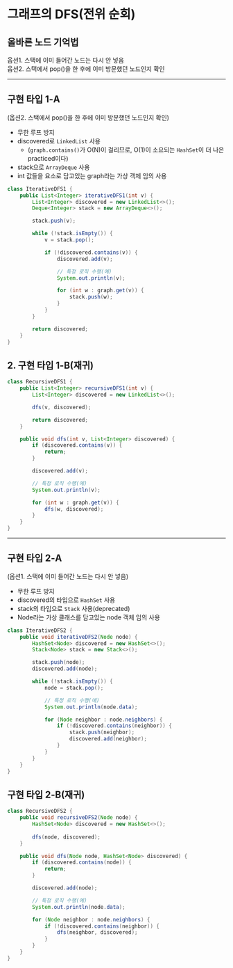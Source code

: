 # 그래프의 DFS(전위 순회)

## 올바른 노드 기억법

옵션1. 스택에 이미 들어간 노드는 다시 안 넣음  
옵션2. 스택에서 pop()을 한 후에 이미 방문했던 노드인지 확인

---

## 구현 타입 1-A

(옵션2. 스택에서 pop()을 한 후에 이미 방문했던 노드인지 확인)

- 무한 루프 방지
- discovered로 `LinkedList` 사용
  - (`graph.contains()`가 O(N)이 걸리므로, O(1)이 소요되는 `HashSet`이 더 나은 practiced이다)
- stack으로 `ArrayDeque` 사용
- int 값들을 요소로 담고있는 graph라는 가상 객체 임의 사용

```java
class IterativeDFS1 {
    public List<Integer> iterativeDFS1(int v) {
        List<Integer> discovered = new LinkedList<>();
        Deque<Integer> stack = new ArrayDeque<>();

        stack.push(v);

        while (!stack.isEmpty()) {
            v = stack.pop();

            if (!discovered.contains(v)) {
                discovered.add(v);

                // 특정 로직 수행(예)
                System.out.println(v);

                for (int w : graph.get(v)) {
                    stack.push(w);
                }
            }
        }

        return discovered;
    }
}
```

## 2. 구현 타입 1-B(재귀)

```java
class RecursiveDFS1 {
    public List<Integer> recursiveDFS1(int v) {
        List<Integer> discovered = new LinkedList<>();

        dfs(v, discovered);

        return discovered;
    }

    public void dfs(int v, List<Integer> discovered) {
        if (discovered.contains(v)) {
            return;
        }

        discovered.add(v);

        // 특정 로직 수행(예)
        System.out.println(v);

        for (int w : graph.get(v)) {
            dfs(w, discovered);
        }
    }
}
```



---

## 구현 타입 2-A

(옵션1. 스택에 이미 들어간 노드는 다시 안 넣음)

- 무한 루프 방지
- discovered의 타입으로 `HashSet` 사용
- stack의 타입으로 `Stack` 사용(deprecated)
- Node라는 가상 클래스를 담고있는 node 객체 임의 사용

```java
class IterativeDFS2 {
    public void iterativeDFS2(Node node) {
        HashSet<Node> discovered = new HashSet<>();
        Stack<Node> stack = new Stack<>();

        stack.push(node);
        discovered.add(node);

        while (!stack.isEmpty()) {
            node = stack.pop();

            // 특정 로직 수행(예)
            System.out.println(node.data);

            for (Node neighbor : node.neighbors) {
                if (!discovered.contains(neighbor)) {
                    stack.push(neighbor);
                    discovered.add(neighbor);
                }
            }
        }
    }
}
```


## 구현 타입 2-B(재귀)

```java
class RecursiveDFS2 {
    public void recursiveDFS2(Node node) {
        HashSet<Node> discovered = new HashSet<>();
        
        dfs(node, discovered);
    }

    public void dfs(Node node, HashSet<Node> discovered) {
        if (discovered.contains(node)) {
            return;
        }

        discovered.add(node);

        // 특정 로직 수행(예)
        System.out.println(node.data);        

        for (Node neighbor : node.neighbors) {
            if (!discovered.contains(neighbor)) {
                dfs(neighbor, discovered);
            }
        }
    }
}
```
